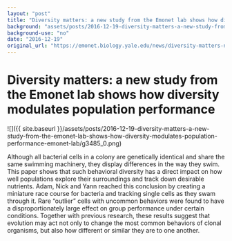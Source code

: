 ```yaml
---
layout: "post"
title: "Diversity matters: a new study from the Emonet lab shows how diversity modulates population performance"
background: "assets/posts/2016-12-19-diversity-matters-a-new-study-from-the-emonet-lab-shows-how-diversity-modulates-population-performance-emonet-lab/g3485_0.png"
background-use: "no"
date: "2016-12-19"
original_url: "https://emonet.biology.yale.edu/news/diversity-matters-new-study-emonet-lab-shows-how-diversity-modulates-population-performance"
---
```

# Diversity matters: a new study from the Emonet lab shows how diversity modulates population performance

![]({{ site.baseurl }}/assets/posts/2016-12-19-diversity-matters-a-new-study-from-the-emonet-lab-shows-how-diversity-modulates-population-performance-emonet-lab/g3485_0.png)

Although all bacterial cells in a colony are genetically identical and share the same swimming machinery, they display differences in the way they swim. This paper shows that such behavioral diversity has a direct impact on how well populations explore their surroundings and track down desirable nutrients. Adam, Nick and Yann reached this conclusion by creating a miniature race course for bacteria and tracking single cells as they swam through it. Rare “outlier” cells with uncommon behaviors were found to have a disproportionately large effect on group performance under certain conditions. Together with previous research, these results suggest that evolution may act not only to change the most common behaviors of clonal organisms, but also how different or similar they are to one another.